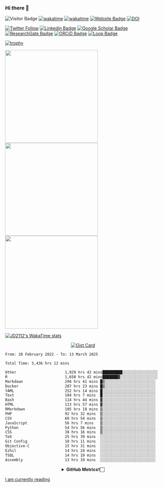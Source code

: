 ### Hi there 👋
![Visitor Badge](https://visitor-badge.laobi.icu/badge?page_id=JD2112.JD2112)
[![wakatime](https://github.com/JD2112/JD2112/actions/workflows/waka-readme.yml/badge.svg)](https://github.com/JD2112/JD2112/actions/workflows/waka-readme.yml)
[![wakatime](https://wakatime.com/badge/user/fe95275f-909a-4147-a45d-624981173898.svg)](https://wakatime.com/@fe95275f-909a-4147-a45d-624981173898)
[![Website Badge](https://img.shields.io/badge/website-informational?style=flat-square)](http://jyotirmoydas.netlify.app)
[![DOI](https://zenodo.org/badge/668165851.svg)](https://zenodo.org/doi/10.5281/zenodo.11104069)

[![Twitter Follow](https://img.shields.io/twitter/follow/jyotirmoy21?style=social)](https://twitter.com/jyotirmoy21)
[![Linkedin Badge](https://img.shields.io/badge/-jyotirmoy-blue?style=plastic&logo=Linkedin&logoColor=white&link=https://www.linkedin.com/in/dasjyotirmoy/)](https://www.linkedin.com/in/dasjyotirmoy/)
[![Google Scholar Badge](https://img.shields.io/badge/-jyotirmoy-blue?style=plastic&logo=GoogleScholar&logoColor=white&link=https://scholar.google.se/citations?user=IMBYOv8AAAAJ&hl=en)](https://scholar.google.se/citations?user=IMBYOv8AAAAJ&hl=en)
[![ResearchGate Badge](https://img.shields.io/badge/-jyotirmoy-cyan?style=plastic&logo=ResearchGate&logoColor=white&link=https://www.researchgate.net/profile/Jyotirmoy-Das-3)](https://www.researchgate.net/profile/Jyotirmoy-Das-3)
[![ORCiD Badge](https://img.shields.io/badge/-jyotirmoy-green?style=plastic&logo=orcid&logoColor=white&link=https://orcid.org/0000-0002-5649-4658)](https://orcid.org/0000-0002-5649-4658)
[![Loop Badge](https://img.shields.io/badge/-jyotirmoy-orange?style=plastic&logo=Loop&logoColor=white&link=https://loop.frontiersin.org/people/1519976/overview)](https://loop.frontiersin.org/people/1519976/overview)

[![trophy](https://github-profile-trophy.vercel.app/?username=JD2112)](https://github.com/ryo-ma/github-profile-trophy)

<a href="https://github.com/JD2112/github-readme-stats">
  <img height=300 align="center" src="https://github-readme-stats.vercel.app/api?username=JD2112&show=reviews,discussions_started,discussions_answered,prs_merged,prs_merged_percentage,&show_icons=true&theme=radical" />
</a>
<a href="https://github.com/JD2112/convoychat">
  <img height=300 align="center" src="https://github-readme-stats.vercel.app/api/top-langs/?username=JD2112&layout=pie&hide_progress=true&langs_count=10&card_width=320" />
</a>
<a href="https://github.com/JD2112/convoychat">
  <img height=300 align="center" src="https://github-readme-streak-stats.herokuapp.com/?user=JD2112&theme=vue-dark&hide_border=true" />
</a>

[![JD2112's WakaTime stats](https://github-readme-stats.vercel.app/api/wakatime?username=JD21&layout=compact&hide_progress=true&langs_count=20)](https://github.com/JD2112/github-readme-stats)

<div style="text-align:center;">
    
[![Gist Card](https://github-readme-stats.vercel.app/api/gist?id=39db8abd2ac2a0d394ca357210a3f0a5&show_owner=true)](https://gist.github.com/JD2112/39db8abd2ac2a0d394ca357210a3f0a5.js)

</div>

<!--
**JD2112/JD2112** is a ✨ _special_ ✨ repository because its `README.md` (this file) appears on your GitHub profile.

Here are some ideas to get you started:

- 🔭 I’m currently working on ...
- 🌱 I’m currently learning ...
- 👯 I’m looking to collaborate on ...
- 🤔 I’m looking for help with ...
- 💬 Ask me about ...
- 📫 How to reach me: ...
- 😄 Pronouns: ...
- ⚡ Fun fact: ...
![JD2112's Top Languages](https://github-readme-stats.vercel.app/api/top-langs/?username=JD2112&theme=vue-dark&show_icons=true&hide_border=true&layout=compact)
-->
<!--![JD2112's Stats](https://github-readme-stats.vercel.app/api?username=JD2112&theme=vue-dark&show_icons=true&hide_border=true&count_private=true)-->






<!--START_SECTION:waka-->

```txt
From: 28 February 2022 - To: 13 March 2025

Total Time: 5,436 hrs 12 mins

Other                      1,929 hrs 42 mins█████████░░░░░░░░░░░░░░░░   35.50 %
R                          1,650 hrs 42 mins███████▓░░░░░░░░░░░░░░░░░   30.37 %
Markdown                   294 hrs 41 mins █▒░░░░░░░░░░░░░░░░░░░░░░░   05.42 %
Docker                     287 hrs 23 mins █▒░░░░░░░░░░░░░░░░░░░░░░░   05.29 %
YAML                       252 hrs 14 mins █░░░░░░░░░░░░░░░░░░░░░░░░   04.64 %
Text                       184 hrs 7 mins  █░░░░░░░░░░░░░░░░░░░░░░░░   03.39 %
Bash                       114 hrs 44 mins ▓░░░░░░░░░░░░░░░░░░░░░░░░   02.11 %
HTML                       113 hrs 57 mins ▓░░░░░░░░░░░░░░░░░░░░░░░░   02.10 %
RMarkdown                  105 hrs 18 mins ▒░░░░░░░░░░░░░░░░░░░░░░░░   01.94 %
PHP                        92 hrs 32 mins  ▒░░░░░░░░░░░░░░░░░░░░░░░░   01.70 %
CSV                        60 hrs 54 mins  ▒░░░░░░░░░░░░░░░░░░░░░░░░   01.12 %
JavaScript                 56 hrs 7 mins   ▒░░░░░░░░░░░░░░░░░░░░░░░░   01.03 %
Python                     54 hrs 56 mins  ▒░░░░░░░░░░░░░░░░░░░░░░░░   01.01 %
CSS                        38 hrs 16 mins  ▒░░░░░░░░░░░░░░░░░░░░░░░░   00.70 %
TeX                        25 hrs 39 mins  ░░░░░░░░░░░░░░░░░░░░░░░░░   00.47 %
Git Config                 18 hrs 11 mins  ░░░░░░░░░░░░░░░░░░░░░░░░░   00.33 %
Objective-C                15 hrs 31 mins  ░░░░░░░░░░░░░░░░░░░░░░░░░   00.29 %
Ezhil                      14 hrs 24 mins  ░░░░░░░░░░░░░░░░░░░░░░░░░   00.27 %
TSQL                       14 hrs 19 mins  ░░░░░░░░░░░░░░░░░░░░░░░░░   00.26 %
Assembly                   13 hrs 19 mins  ░░░░░░░░░░░░░░░░░░░░░░░░░   00.25 %
```

<!--END_SECTION:waka-->

<div align="center">
    <details>
        <summary><b>GitHub Metrics👇🏻</b></summary>
    <br>
        
[Get Details](https://metrics.lecoq.io/insights/JD2112)
    </details>
</div>

<a target="_blank" href="https://www.goodreads.com/user/show/21242415-jyotirmoy-das">I am currently reading</a>


